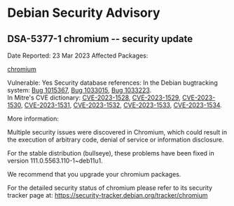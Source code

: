 
Debian Security Advisory
========================


DSA-5377-1 chromium -- security update
--------------------------------------



Date Reported:
23 Mar 2023
Affected Packages:

[chromium](https://packages.debian.org/src:chromium)

Vulnerable:
Yes
Security database references:
In the Debian bugtracking system: [Bug 1015367](https://bugs.debian.org/cgi-bin/bugreport.cgi?bug=1015367), [Bug 1033015](https://bugs.debian.org/cgi-bin/bugreport.cgi?bug=1033015), [Bug 1033223](https://bugs.debian.org/cgi-bin/bugreport.cgi?bug=1033223).  
In Mitre's CVE dictionary: [CVE-2023-1528](https://security-tracker.debian.org/tracker/CVE-2023-1528), [CVE-2023-1529](https://security-tracker.debian.org/tracker/CVE-2023-1529), [CVE-2023-1530](https://security-tracker.debian.org/tracker/CVE-2023-1530), [CVE-2023-1531](https://security-tracker.debian.org/tracker/CVE-2023-1531), [CVE-2023-1532](https://security-tracker.debian.org/tracker/CVE-2023-1532), [CVE-2023-1533](https://security-tracker.debian.org/tracker/CVE-2023-1533), [CVE-2023-1534](https://security-tracker.debian.org/tracker/CVE-2023-1534).  

More information:

Multiple security issues were discovered in Chromium, which could result
in the execution of arbitrary code, denial of service or information
disclosure.


For the stable distribution (bullseye), these problems have been fixed in
version 111.0.5563.110-1~deb11u1.


We recommend that you upgrade your chromium packages.


For the detailed security status of chromium please refer to
its security tracker page at:
<https://security-tracker.debian.org/tracker/chromium>





